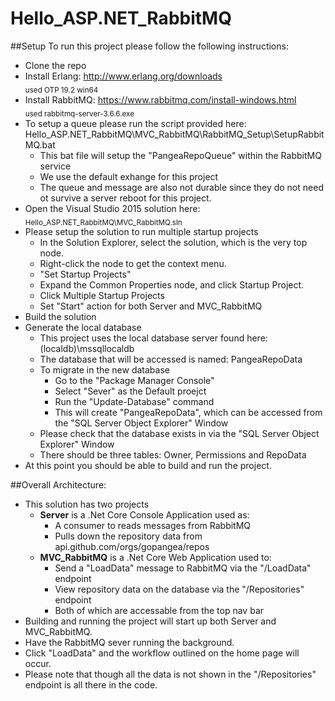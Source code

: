 # Hello_ASP.NET_RabbitMQ

##Setup
To run this project please follow the following instructions:
- Clone the repo
- Install Erlang: http://www.erlang.org/downloads <br>
<sub>used OTP 19.2 win64</sub> 
- Install RabbitMQ: https://www.rabbitmq.com/install-windows.html <br>
<sub>used rabbitmq-server-3.6.6.exe</sub> 
- To setup a queue please run the script provided here: 
Hello_ASP.NET_RabbitMQ\MVC_RabbitMQ\RabbitMQ_Setup\SetupRabbitMQ.bat
  - This bat file will setup the "PangeaRepoQueue" within the RabbitMQ service
  - We use the default exhange for this project   
  - The queue and message are also not durable since they do not need ot survive a server reboot for this project.
-  Open the Visual Studio 2015 solution here:
<sub>Hello_ASP.NET_RabbitMQ\MVC_RabbitMQ.sln</sub>
- Please setup the solution to run multiple startup projects 
	- In the Solution Explorer, select the solution, which is the very top node.
	- Right-click the node to get the context menu.
	- "Set Startup Projects"
	- Expand the Common Properties node, and click Startup Project.
	- Click Multiple Startup Projects
	- Set "Start" action for both Server and MVC_RabbitMQ
- Build the solution
- Generate the local database
	- This project uses the local database server found here: (localdb)\mssqllocaldb
	- The database that will be accessed is named: PangeaRepoData
	- To migrate in the new database
		- Go to the "Package Manager Console"
		- Select "Sever" as the Default proejct
		- Run the "Update-Database" command
		- This will create "PangeaRepoData", which can be accessed from the "SQL Server Object Explorer" Window
	- Please check that the database exists in via the "SQL Server Object Explorer" Window
	- There should be three tables: Owner, Permissions and RepoData
- At this point you should be able to build and run the project.

##Overall Architecture:
- This solution has two projects
	- **Server** is a .Net Core Console Application used as:
		- A consumer to reads messages from RabbitMQ
		- Pulls down the repository data from  api.github.com/orgs/gopangea/repos 
	- **MVC_RabbitMQ** is a .Net Core Web Application used to:
		- Send a "LoadData" message to RabbitMQ via the "/LoadData" endpoint
		- View repository data on the database via the "/Repositories" endpoint
		- Both of which are accessable from the top nav bar
- Building and running the project will start up both Server and MVC_RabbitMQ.
- Have the RabbitMQ sever running the background.
- Click "LoadData" and the workflow outlined on the home page will occur.
- Please note that though all the data is not shown in the "/Repositories" endpoint is all there in the code.
